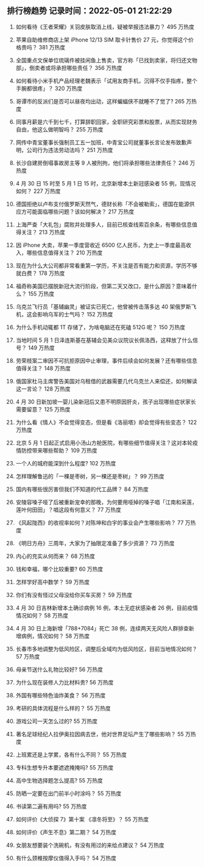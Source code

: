 
## 排行榜趋势 记录时间：2022-05-01 21:22:29
  
  1. 如何看待《王者荣耀》关羽皮肤取消上线，疑被举报违法暴力？ 495 万热度
    
  2. 苹果自助维修商店上架 iPhone 12/13 SIM 取卡针售价 27 元，你觉得这个价格贵吗？ 381 万热度
    
  3. 全国重点文保单位琉璃件被挂闲鱼上售卖，官方称「已找到卖家，将归还文物部」，倒卖者或将承担哪些责任？ 356 万热度
    
  4. 如何看待小米手机产品经理老魏表示「试用友商手机，沉得不仅手指疼，整个手腕都很疼」？ 320 万热度
    
  5. 哥谭市的反派们是否可以昼夜均出动，这样蝙蝠侠不就睡不了觉了? 265 万热度
    
  6. 同事月薪是六千到七千，打算辞职回家，全职研究彩票和股票，从而实现财务自由，他这么做明智吗？ 255 万热度
    
  7. 网传中青宝董事长强制员工五一加班，中青宝公司就董事长言论发布致歉声明，公司行为违法劳动法吗？ 251 万热度
    
  8. 长沙自建房倒塌事故房主等 9 人被刑拘，他们将承担哪些法律责任？ 246 万热度
    
  9. 4 月 30 日 15 时至 5 月 1 日 15 时，北京新增本土新冠感染者 55 例，现情况如何？ 227 万热度
    
  10. 德国拒绝以卢布支付俄罗斯天然气，德财长称「不会被勒索」，德国在能源供应方可能面临哪些问题？该如何解决？ 217 万热度
    
  11. 上海严查「大礼包」腐败并处理多人，目前已核查线索百余条，有哪些信息值得关注？ 213 万热度
    
  12. 因 iPhone 大卖，苹果一季度营收近 6500 亿人民币，为史上一季度最高收入，哪些信息值得关注？ 210 万热度
    
  13. 现在为什么大公司都非常看重第一学历，不关注是否有能力和资源，学历不够就白费？ 178 万热度
    
  14. 福奇称美国已摆脱新冠大流行阶段，但第二天又改口，是什么原因？意味着什么？ 155 万热度
    
  15. 乌克兰飞行员「基辅幽灵」被证实已死亡，他曾被传击落多达 40 架俄罗斯飞机，这会影响乌军的士气吗？ 152 万热度
    
  16. 为什么手机动辄都 1T 存储了，为啥电脑还在死磕 512G 呢？ 150 万热度
    
  17. 当地时间 5 月 1 日泽连斯基在基辅会见美众议院议长佩洛西，这释放了什么信号？ 149 万热度
    
  18. 劳荣枝案二审因不可抗拒原因中止审理，事件后续会如何发展？还有哪些信息值得关注？ 148 万热度
    
  19. 俄国家杜马主席警告美国对乌租借的武器需要几代乌克兰人来偿还，如何解读这一言论？ 128 万热度
    
  20. 4 月 30 日新加坡一婴儿染新冠后又患不明原因肝炎，孩子出现哪些症状家长需要留意？ 125 万热度
    
  21. 为什么看《情人》不会觉得变态，但是看《洛丽塔》却会觉得有些变态？ 122 万热度
    
  22. 北京 5 月 1 日起正式启用小汤山方舱医院，有哪些细节值得关注？这对本轮疫情防控带来哪些帮助？ 109 万热度
    
  23. 一个人的城府能深到什么程度? 102 万热度
    
  24. 怎样理解鲁迅的「一棵是枣树，另一棵还是枣树」？ 99 万热度
    
  25. 国内有哪些很厉害但我们不知道的代工品牌？ 84 万热度
    
  26. 安陵容嗓子哑了后被重新宠幸的那晚，为何要用哑掉的嗓子唱「江南和采莲，莲叶何田田」？唱这段有何意义？ 77 万热度
    
  27. 《风起陇西》的收视率如何？对陈坤和白宇的事业会产生哪些影响？ 77 万热度
    
  28. 《明日方舟》三周年，大家为了抽限定准备了多少资源？ 73 万热度
    
  29. 内心的充实从何而来？ 68 万热度
    
  30. 钱和幸福，哪个比较重要? 60 万热度
    
  31. 怎样学好高中数学？ 59 万热度
    
  32. 你们有没有怪过父母没给你买车买房？ 59 万热度
    
  33. 4 月 30 日吉林新增本土确诊病例 16 例，本土无症状感染者 26 例，目前疫情情况如何？ 58 万热度
    
  34. 4 月 30 日上海新增「788+7084」死亡 38 例，连续两天无风险人群排查新增病例，情况如何？ 58 万热度
    
  35. 长春市多地调整为低风险区，调整后全域均为低风险区，目前当地情况如何？ 57 万热度
    
  36. 母亲节送什么礼物比较好? 56 万热度
    
  37. 为什么现在装修人力比材料贵? 56 万热度
    
  38. 外国有哪些特色油炸美食？ 56 万热度
    
  39. 考研的具体流程是什么样的？ 55 万热度
    
  40. 游戏公司一天怎么过的? 55 万热度
    
  41. 著名足球经纪人拉伊奥拉因病去世，他对世界足坛产生了哪些影响？ 55 万热度
    
  42. 上班累还是上学累，各有什么不同？ 55 万热度
    
  43. 专科生想专升本要遮遮掩掩吗? 55 万热度
    
  44. 高中生物选择题怎么提高? 55 万热度
    
  45. 防晒一定要在出门前半小时涂吗？ 55 万热度
    
  46. 书读第二遍有用吗? 55 万热度
    
  47. 如何评价《大侦探 7》第十案 《凛冬将至》？ 55 万热度
    
  48. 如何评价《声生不息》第二期？ 54 万热度
    
  49. 女朋友想要装个洗碗机，有没有用过的来给点建议？ 54 万热度
    
  50. 有什么颈椎按摩仪值得入手吗？ 54 万热度
    